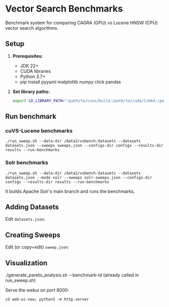 # Vector Search Benchmarks

Benchmark system for comparing CAGRA (GPU) vs Lucene HNSW (CPU) vector search algorithms.

## Setup

1. **Prerequisites:**
   - JDK 22+
   - CUDA libraries
   - Python 3.7+
   - pip install pyyaml matplotlib numpy click pandas

2. **Set library paths:**
   ```bash
   export LD_LIBRARY_PATH="/path/to/cuvs/build:/path/to/cuda/lib64:/path/to/conda/lib:$LD_LIBRARY_PATH"
   ```

## Run benchmark


### cuVS-Lucene benchmarks

    ./run_sweep.sh --data-dir /data2/vsbench-datasets --datasets datasets.json --sweeps sweeps.json --configs-dir configs --results-dir results --run-benchmarks


### Solr benchmarks

    ./run_sweep.sh --data-dir /data2/vsbench-datasets --datasets datasets.json --mode solr --sweeps solr-sweeps.json --configs-dir configs --results-dir results --run-benchmarks


It builds Apache Solr's main branch and runs the benchmarks.


## Adding Datasets

Edit `datasets.json`:

## Creating Sweeps

Edit (or copy+edit) `sweep.json`:

## Visualization

./generate_pareto_analysis.sh --benchmark-id <benchmark-id or sweep-id> (already called in run_sweep.sh)

Serve the webui on port 8000:

    cd web-ui-new; python3 -m http.server
